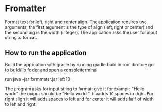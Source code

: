 # Fromatter
Format text for left, right and center align. The application requires two arguments, the first argument is the type of align (left, right or center) and the second arg is the width (integer).
The application asks the user for input string to format.

## How to run the application
Build the application with gradle by running gradle build in root dirctory
go to build/lib folder and open a console/terminal

run java -jar formmater.jar left 10

The program asks for input string to format: give it for example "Hello world" the output should be "Hello world          ". It aadds 10 spaces to right.
For right align it will adds spaces to left and for center it will adds half of width to left and right.
